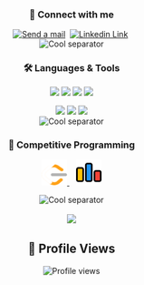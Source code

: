 <div align="center">
  <h3>📧 Connect with me</h3>
  <p>
    <a href="mailto:charlotte.xu.pro@gmail.com">
      <img src="https://skillicons.dev/icons?i=gmail" alt="Send a mail"/></a>
    <a href="https://www.linkedin.com/in/xiaoyun-xu-b58751242/">
      <img src="https://skillicons.dev/icons?i=linkedin" alt="Linkedin Link" hspace="4"/></a>
    <br/>
      <img src="https://user-images.githubusercontent.com/73097560/115834477-dbab4500-a447-11eb-908a-139a6edaec5c.gif" alt="Cool separator" width="480">
  </p>

<h3 align="center">🛠️ Languages & Tools</h3>
<p align="center">
  <img src="https://img.shields.io/badge/C-00599C?style=for-the-badge&logo=c&logoColor=white" />
  <img src="https://img.shields.io/badge/C++-00599C?style=for-the-badge&logo=c%2B%2B&logoColor=white" />
  <img src="https://img.shields.io/badge/Python-3776AB?style=for-the-badge&logo=python&logoColor=white" />
  <img src="https://img.shields.io/badge/Shell-FFD500?style=for-the-badge&logo=gnu-bash&logoColor=black" />
</p>

<p align="center">
  <img src="https://img.shields.io/badge/Docker-2496ED?style=for-the-badge&logo=docker&logoColor=white" />
  <img src="https://img.shields.io/badge/Linux-FCC624?style=for-the-badge&logo=linux&logoColor=black" />
  <img src="https://img.shields.io/badge/Git-F05032?style=for-the-badge&logo=git&logoColor=white" />
   <br/>
  <img src="https://user-images.githubusercontent.com/73097560/115834477-dbab4500-a447-11eb-908a-139a6edaec5c.gif" alt="Cool separator" width="480">
  <br/>
</p>

<h3 align="center">🏹 Competitive Programming</h3>
<p align="center">
  <a href="https://leetcode.com/Chachou33">
    <img src="https://raw.githubusercontent.com/teamedwardforever/Readme-Generator/71f25dd8b98329b168142a6b782a107b75eab178/svg/Social/leet-code.svg" 
         alt="LeetCode Profile Link" height="45" width="45"/>
  </a>
  &nbsp;&nbsp;
  <a href="https://codeforces.com/profile/Chachou33">
    <img src="https://raw.githubusercontent.com/teamedwardforever/Readme-Generator/71f25dd8b98329b168142a6b782a107b75eab178/svg/Social/codeforces.svg" 
         alt="Codeforces Profile Link" height="45" width="45"/>
  </a>
</p>
<p align="center">
  <img src="https://user-images.githubusercontent.com/73097560/115834477-dbab4500-a447-11eb-908a-139a6edaec5c.gif" alt="Cool separator" width="480">
  <br/>
  <br/>
  <img src="https://github-readme-stats.vercel.app/api/top-langs/?username=Roychrltt&layout=compact&theme=nord" />
</p>

## 👀 Profile Views
![Profile views](https://komarev.com/ghpvc/?username=Roychrltt&color=blueviolet)






























